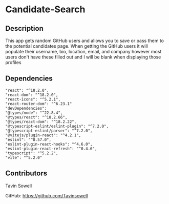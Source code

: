 # Candidate-Search


## Description
This app gets random GitHub users and allows you to save or pass them to the potential candidates page. When getting the GitHub users it will populate their username, bio, location, email, and company however most users don't have these filled out and I will be blank when displaying those profiles

## Dependencies
    "react": "^18.2.0",
    "react-dom": "^18.2.0",
    "react-icons": "^5.2.1",
    "react-router-dom": "^6.23.1"
    "devDependencies": 
    "@types/node": "^22.8.4",
    "@types/react": "^18.2.66",
    "@types/react-dom": "^18.2.22",
    "@typescript-eslint/eslint-plugin": "^7.2.0",
    "@typescript-eslint/parser": "^7.2.0",
    "@vitejs/plugin-react": "^4.2.1",
    "eslint": "^8.57.0",
    "eslint-plugin-react-hooks": "^4.6.0",
    "eslint-plugin-react-refresh": "^0.4.6",
    "typescript": "^5.2.2",
    "vite": "^5.2.0"


## Contributors
Tavin Sowell

GitHub: https://github.com/Tavinsowell